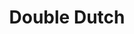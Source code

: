 ---
pid: MP28
title: Double Dutch
location_transcription: South Philly
zipcode: '19083'
outside_phl: 'Havertown PA '
neighborhood: 
age: '53'
age_range: 50-59
instagram: 
image_file_name: MP_28.jpg
proposal_transcription: An ode to childhood- A sculpture of young girls of various
  backgrounds playing jump rope together.
topic: Unity,Unknown
topic_summary: 0, 0
type: 
keywords_other: 
credit: chuck5eye
image_labels: 
twitter: 
facebook: 
permalink: "/monuments/mp28/"
layout: item-page
---